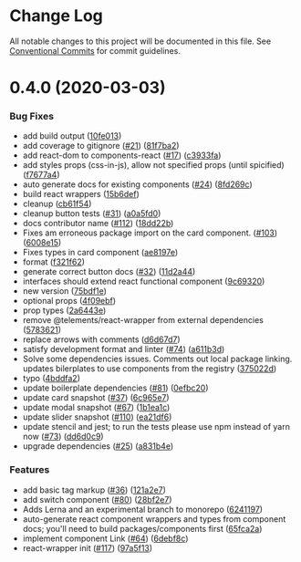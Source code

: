 # Change Log

All notable changes to this project will be documented in this file.
See [Conventional Commits](https://conventionalcommits.org) for commit guidelines.

# 0.4.0 (2020-03-03)


### Bug Fixes

* add build output ([10fe013](https://github.com/telekom/telements/commit/10fe013d0305bbe4eb8983315454ee362b4df61a))
* add coverage to gitignore ([#21](https://github.com/telekom/telements/issues/21)) ([81f7ba2](https://github.com/telekom/telements/commit/81f7ba2df12087947219b1ef20843cf5bf478339))
* add react-dom to components-react ([#17](https://github.com/telekom/telements/issues/17)) ([c3933fa](https://github.com/telekom/telements/commit/c3933fae374ce032de3bb4fd5691ee216dc031b3))
* add styles props (css-in-js), allow not specified props (until spicified) ([f7677a4](https://github.com/telekom/telements/commit/f7677a41a29aa5bb1905be31f7edfca91d8f31dd))
* auto generate docs for existing components ([#24](https://github.com/telekom/telements/issues/24)) ([8fd269c](https://github.com/telekom/telements/commit/8fd269c551e0ec599075e8b2fe32ce4531e5b76b))
* build react wrappers ([15b6def](https://github.com/telekom/telements/commit/15b6def31600e07eef52feccbc0e26bc2503bf66))
* cleanup ([cb61f54](https://github.com/telekom/telements/commit/cb61f547facbfde0458daa42b28b7c7dc4542401))
* cleanup button tests ([#31](https://github.com/telekom/telements/issues/31)) ([a0a5fd0](https://github.com/telekom/telements/commit/a0a5fd046d654a449da18499a5f8971dc6ae55ee))
* docs contributor name ([#112](https://github.com/telekom/telements/issues/112)) ([18dd22b](https://github.com/telekom/telements/commit/18dd22ba3ea58599c59e7e0634ec7f79d7b0fa5b))
* Fixes am erroneous package import on the card component. ([#103](https://github.com/telekom/telements/issues/103)) ([6008e15](https://github.com/telekom/telements/commit/6008e1522c1c649f960e654276bb86ee527cce1f))
* Fixes types in card component ([ae8197e](https://github.com/telekom/telements/commit/ae8197e4328f46f430abe339452a57aad9085e12))
* format ([f321f62](https://github.com/telekom/telements/commit/f321f624c8fd0630ae814c15e010b893dd91981f))
* generate correct button docs ([#32](https://github.com/telekom/telements/issues/32)) ([11d2a44](https://github.com/telekom/telements/commit/11d2a44372907ec6ea725f75a5da6dcd28d6a790))
* interfaces should extend react functional component ([9c69320](https://github.com/telekom/telements/commit/9c6932018da57de6a0ed51c6aa9b820c5edc723e))
* new version ([75bdf1e](https://github.com/telekom/telements/commit/75bdf1e4d112f0bfe3342f5d2f2c87bae7d43a02))
* optional props ([4f09ebf](https://github.com/telekom/telements/commit/4f09ebff1ac59c82533a9b0c7d5713dcc7bf7513))
* prop types ([2a6443e](https://github.com/telekom/telements/commit/2a6443e4bf49cfb75f518c8ba1958299aeb8212d))
* remove @telements/react-wrapper from external dependencies ([5783621](https://github.com/telekom/telements/commit/5783621a3450ca2ea726ee3477958f2a4593398b))
* replace arrows with comments ([d6d67d7](https://github.com/telekom/telements/commit/d6d67d71db24e0bb5fa79cf35c04511250d86b22))
* satisfy development format and linter ([#74](https://github.com/telekom/telements/issues/74)) ([a611b3d](https://github.com/telekom/telements/commit/a611b3d299663f3cc0f3e85bae9ead5682265d8d))
* Solve some dependencies issues. Comments out local package linking. updates bilerplates to use components from the registry ([375022d](https://github.com/telekom/telements/commit/375022d617339b415d7e8a218aeb672e8a69943c))
* typo ([4bddfa2](https://github.com/telekom/telements/commit/4bddfa28e14ba14879e9070adabf02688f9ac814))
* update boilerplate dependencies ([#81](https://github.com/telekom/telements/issues/81)) ([0efbc20](https://github.com/telekom/telements/commit/0efbc2088642f0982becff4bfce270bc48552d38))
* update card snapshot ([#37](https://github.com/telekom/telements/issues/37)) ([6c965e7](https://github.com/telekom/telements/commit/6c965e79fa9bdc0cd7a073168fa69c7a8b741ed5))
* update modal snapshot ([#67](https://github.com/telekom/telements/issues/67)) ([1b1ea1c](https://github.com/telekom/telements/commit/1b1ea1c1b7d0728e4b10f778c1ea0780163e3867))
* update slider snapshot ([#110](https://github.com/telekom/telements/issues/110)) ([ea21df6](https://github.com/telekom/telements/commit/ea21df6b3a34587a75d885e00ba75cf2434c3457))
* update stencil and jest; to run the tests please use npm instead of yarn now ([#73](https://github.com/telekom/telements/issues/73)) ([dd6d0c9](https://github.com/telekom/telements/commit/dd6d0c916906cb1e51a242a9dded5bee528d6584))
* upgrade dependencies ([#25](https://github.com/telekom/telements/issues/25)) ([a831b4e](https://github.com/telekom/telements/commit/a831b4e1f94aec6e80c0618d60ec93148eb08f98))


### Features

* add basic tag markup ([#36](https://github.com/telekom/telements/issues/36)) ([121a2e7](https://github.com/telekom/telements/commit/121a2e7561b65f8b784d8b2aae3907a7c6b928cf))
* add switch component ([#80](https://github.com/telekom/telements/issues/80)) ([28bf2e7](https://github.com/telekom/telements/commit/28bf2e7eeea366093acd7df9391414bb6896d846))
* Adds Lerna and an experimental branch to monorepo ([6241197](https://github.com/telekom/telements/commit/62411973f25169803aa5c1076831f15d06f3776b))
* auto-generate react component wrappers and types from component docs; you'll need to build packages/components first ([65fca2a](https://github.com/telekom/telements/commit/65fca2a64bdc87f973834623413fd87f8a9d45bc))
* implement component Link ([#64](https://github.com/telekom/telements/issues/64)) ([6debf8c](https://github.com/telekom/telements/commit/6debf8cd66595772f29e70871554872581536e36))
* react-wrapper init ([#117](https://github.com/telekom/telements/issues/117)) ([97a5f13](https://github.com/telekom/telements/commit/97a5f13664a084458d36c1f443443a690f1cd240))

